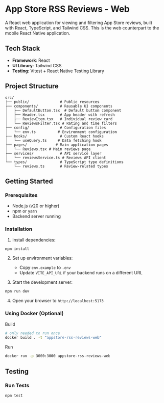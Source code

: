 # App Store RSS Reviews - Web

A React web application for viewing and filtering App Store reviews, built with React, TypeScript, and Tailwind CSS. This is the web counterpart to the mobile React Native application.

## Tech Stack

- **Framework**: React
- **UI Library**: Tailwind CSS
- **Testing**: Vitest + React Native Testing Library

## Project Structure

```
src/
├── public/              # Public resources
├── components/          # Reusable UI components
│   ├── DefaultButton.tsx  # Default button component
│   ├── Header.tsx       # App header with refresh
│   ├── ReviewItem.tsx   # Individual review card
│   └── ReviewsFilter.tsx # Rating and time filters
├── config/              # Configuration files
│   └── env.ts          # Environment configuration
├── hooks/               # Custom React hooks
│   └── useQuery.ts     # Data fetching hook
├── pages/             # Main application pages
│   └── Reviews.tsx # Main reviews page
├── services/            # API service layer
│   └── reviewsService.ts # Reviews API client
└── types/               # TypeScript type definitions
    └── reviews.ts       # Review-related types
```

## Getting Started

### Prerequisites

- Node.js (v20 or higher)
- npm or yarn
- Backend server running

### Installation

1. Install dependencies:

```bash
npm install
```

2. Set up environment variables:

   - Copy `env.example` to `.env`
   - Update `VITE_API_URL` if your backend runs on a different URL

3. Start the development server:

```bash
npm run dev
```

4. Open your browser to `http://localhost:5173`

### Using Docker (Optional)

Build

```bash
# only needed to run once
docker build . -t "appstore-rss-reviews-web"
```

Run

```bash
docker run -p 3000:3000 appstore-rss-reviews-web
```

## Testing

### Run Tests

```bash
npm test
```
